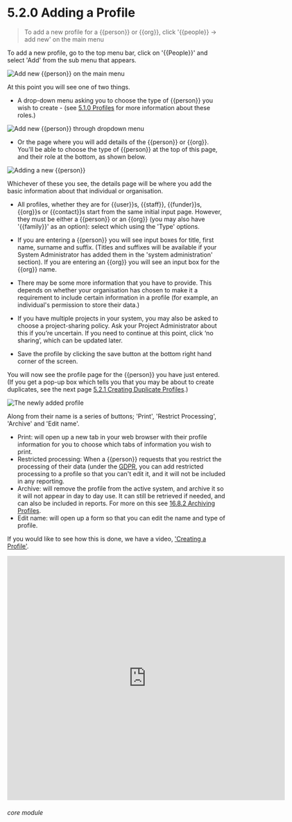 # 5.2.0 Adding a Profile

> To add a new profile for a {{person}} or {{org}}, click '{{people}} -> add new' on the main menu



To add a new profile, go to the top menu bar, click on '{{People}}' and select 'Add' from the sub menu that appears.

![Add new {{person}} on the main menu](45a.png)

At this point you will see one of two things. 

- A drop-down menu asking you to choose the type of {{person}} you wish to create - (see [5.1.0  Profiles](/help/index/p/5.1.0) for more information about these roles.) 

![Add new {{person}} through dropdown menu](1200a.png)

- Or the page where you will add details of the {{person}} or {{org}}. You'll be able to choose the type of {{person}} at the top of this page, and their role at the bottom, as shown below. 

![Adding a new {{person}}](45b.png)

Whichever of these you see, the details page will be where you add the basic information about that individual or organisation.


- All profiles, whether they are for {{user}}s, {{staff}}, {{funder}}s, {{org}}s or {{contact}}s start from the same initial input page. However, they must be either a {{person}} or an {{org}} (you may also have '{{family}}' as an option): select which using the 'Type' options.

- If you are entering a {{person}} you will see input boxes for title, first name, surname and suffix. (Titles and suffixes will be available if your System Administrator has added them in the 'system administration' section). If you are entering an {{org}} you will see an input box for the {{org}} name.

- There may be some more information that you have to provide. This depends on whether your organisation has chosen to make it a requirement to include certain information in a profile (for example, an individual's permission to store their data.)

- If you have multiple projects in your system, you may also be asked to choose a project-sharing policy. Ask your Project Administrator about this if you’re uncertain. If you need to continue at this point, click ‘no sharing’, which can be updated later. 

- Save the profile by clicking the save button at the bottom right hand corner of the screen.

You will now see the profile page for the {{person}} you have just entered. (If you get a pop-up box which tells you that you may be about to create duplicates, see the next page [5.2.1 Creating Duplicate Profiles](/help/index/p/5.2.1).)

![The newly added profile](45c.png)

Along from their name is a series of buttons; 'Print', 'Restrict Processing', 'Archive' and 'Edit name'.

- Print: will open up a new tab in your web browser with their profile information for you to choose which tabs of information you wish to print.
- Restricted processing: When a {{person}} requests that you restrict the processing of their data (under the [GDPR](/help/index/p/tagged_GDPR), you can add restricted processing to a profile so that you can't edit it, and it will not be included in any reporting.
- Archive: will remove the profile from the active system, and archive it so it will not appear in day to day use. It can still be retrieved if needed, and can also be included in reports. For more on this see [16.8.2 Archiving Profiles](/help/index/p/16.8.2).
- Edit name: will open up a form so that you can edit the name and type of profile. 

If you would like to see how this is done, we have a video, ['Creating a Profile'](/help/index/p/51.2.1).

<iframe width="640" height="564" src="https://player.vimeo.com/video/279238826" frameborder="0" allowFullScreen mozallowfullscreen webkitAllowFullScreen></iframe>


###### core module

